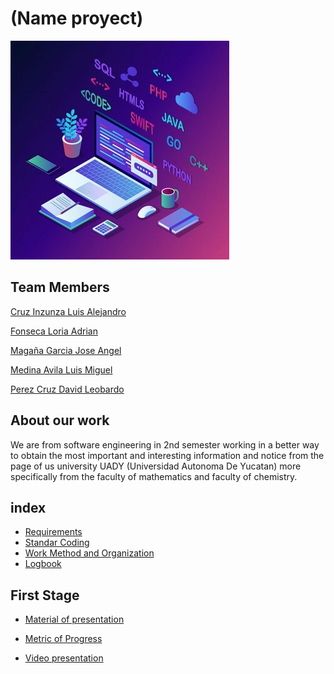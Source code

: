# (Name proyect)
![(representacion de proyecto)](Demo.jpg)
## Team Members

 [Cruz Inzunza Luis Alejandro](https://github.com/Luis-Inzunza)

 [Fonseca Loria Adrian](https://github.com/adrianfonsecal)

 [Magaña Garcia Jose Angel](https://github.com/Xmahana)

 [Medina Avila Luis Miguel](https://github.com/LuisMiguelMedina)

 [Perez Cruz David Leobardo](https://github.com/DavidPerez007)

## About our work

We are from software engineering in 2nd semester working in a better way to obtain the most important and interesting information and notice from the page of us university UADY (Universidad Autonoma De Yucatan) more specifically from the faculty of mathematics and faculty of chemistry.

## index

* [Requirements](Files/Requirements.md)
* [Standar Coding](Files/StandarCoding.md)
* [Work Method and Organization](Files/WorkMethod.md)
* [Logbook](Files/LogBook.pdf)

## First Stage

* [Material of presentation](Files/FirstStage_Presentation.pdf)

* [Metric of Progress]()

* [Video presentation]()